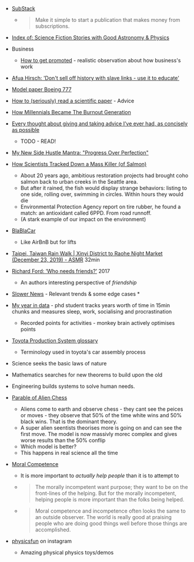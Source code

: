 * [SubStack](https://substack.com/about)
    * > Make it simple to start a publication that makes money from subscriptions.

* [Index of: Science Fiction Stories with Good Astronomy & Physics](https://astrosociety.org/file_download/inline/621a63fc-04d5-4794-8d2b-38e7195056e9)
* Business
    * [How to get promoted](https://defmacro.substack.com/p/how-to-get-promoted) - realistic observation about how business's work
* [Afua Hirsch: 'Don't sell off history with slave links - use it to educate'](https://www.bbc.co.uk/news/entertainment-arts-54418909)


* [Model paper Boeing 777](https://www.lucaiaconistewart.com/model-777)

* [How to (seriously) read a scientific paper](https://www.sciencemag.org/careers/2016/03/how-seriously-read-scientific-paper) - Advice

* [How Millennials Became The Burnout Generation](https://www.buzzfeednews.com/article/annehelenpetersen/millennials-burnout-generation-debt-work)

* [Every thought about giving and taking advice I’ve ever had, as concisely as possible](https://guzey.com/advice/)
    * TODO - READ!

* [My New Side Hustle Mantra: "Progress Over Perfection"](https://www.thedailymba.com/2020/12/08/my-new-side-hustle-mantra-progress-over-perfection/)

* [How Scientists Tracked Down a Mass Killer (of Salmon)](https://www.nytimes.com/2020/12/03/climate/salmon-kill-washington.html)
    * About 20 years ago, ambitious restoration projects had brought coho salmon back to urban creeks in the Seattle area.
    * But after it rained, the fish would display strange behaviors: listing to one side, rolling over, swimming in circles. Within hours they would die
    * Environmental Protection Agency report on tire rubber, he found a match: an antioxidant called 6PPD. From road runnoff.
    * (A stark example of our impact on the environment)

* [BlaBlaCar](https://www.blablacar.co.uk)
    * Like AirBnB but for lifts

* [Taipei, Taiwan Rain Walk | Xinyi District to Raohe Night Market (December 23, 2019) - ASMR](https://www.youtube.com/watch?v=SLBtrfqxWjc) 32min

* [Richard Ford: ‘Who needs friends?’](https://www.theguardian.com/books/2017/apr/22/richard-ford-do-we-really-need-friends) 2017
    * An authors interesting perspective of _friendship_

* [Slower News](https://www.slowernews.com/) - Relevant trends & some edge cases
    * 

* [My year in data](https://samplesize.one/blog/posts/my_year_in_data/) - phd student tracks years worth of time in 15min chunks and measures sleep, work, socialising and procrastination
    * Recorded points for activities - monkey brain actively optimises points

* [Toyota Production System glossary](https://blog.toyota.co.uk/toyota-production-system-glossary)
    * Terminology used in toyota's car assembly process

* Science seeks the basic laws of nature
* Mathematics searches for new theorems to build upon the old
* Engineering builds systems to solve human needs.


* [Parable of Alien Chess](https://lukesmith.xyz/articles/chess)
    * Aliens come to earth and observe chess - they cant see the peices or moves - they observe that 50% of the time white wins and 50% black wins. That is the dominant theory.
    * A super alien seentists theorises more is going on and can see the first move. The model is now massivly morec complex and gives worse results than the 50% conflip
    * Which model is better?
    * This happens in real science all the time

* [Moral Competence](https://evanjconrad.com/posts/moral-competence)
    * It is more important to _actually help people_ than it is to attempt to 
    * > The morally incompetent want purpose; they want to be on the front-lines of the helping. But for the morally incompetent, helping people is more important than the folks being helped.
    * > Moral competence and incompetence often looks the same to an outside observer. The world is really good at praising people who are doing good things well before those things are accomplished. 

* [physicsfun](https://www.instagram.com/p/BztEOV0hYWt/) on instagram
    * Amazing physical physics toys/demos